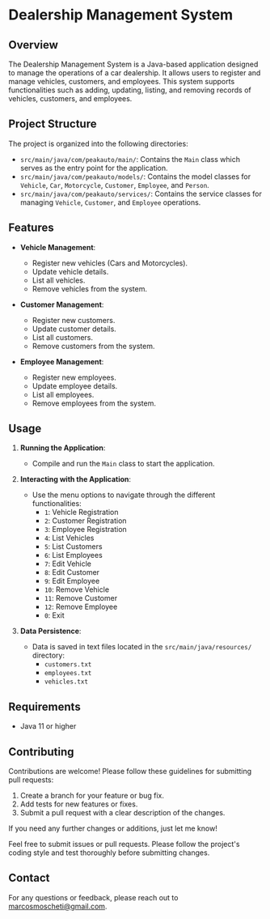 # Dealership Management System

## Overview

The Dealership Management System is a Java-based application designed to manage the operations of a car dealership. It allows users to register and manage vehicles, customers, and employees. This system supports functionalities such as adding, updating, listing, and removing records of vehicles, customers, and employees.

## Project Structure

The project is organized into the following directories:

- `src/main/java/com/peakauto/main/`: Contains the `Main` class which serves as the entry point for the application.
- `src/main/java/com/peakauto/models/`: Contains the model classes for `Vehicle`, `Car`, `Motorcycle`, `Customer`, `Employee`, and `Person`.
- `src/main/java/com/peakauto/services/`: Contains the service classes for managing `Vehicle`, `Customer`, and `Employee` operations.

## Features

- **Vehicle Management**:

  - Register new vehicles (Cars and Motorcycles).
  - Update vehicle details.
  - List all vehicles.
  - Remove vehicles from the system.

- **Customer Management**:

  - Register new customers.
  - Update customer details.
  - List all customers.
  - Remove customers from the system.

- **Employee Management**:
  - Register new employees.
  - Update employee details.
  - List all employees.
  - Remove employees from the system.

## Usage

1. **Running the Application**:

   - Compile and run the `Main` class to start the application.

2. **Interacting with the Application**:

   - Use the menu options to navigate through the different functionalities:
     - `1`: Vehicle Registration
     - `2`: Customer Registration
     - `3`: Employee Registration
     - `4`: List Vehicles
     - `5`: List Customers
     - `6`: List Employees
     - `7`: Edit Vehicle
     - `8`: Edit Customer
     - `9`: Edit Employee
     - `10`: Remove Vehicle
     - `11`: Remove Customer
     - `12`: Remove Employee
     - `0`: Exit

3. **Data Persistence**:
   - Data is saved in text files located in the `src/main/java/resources/` directory:
     - `customers.txt`
     - `employees.txt`
     - `vehicles.txt`

## Requirements

- Java 11 or higher

## Contributing

Contributions are welcome! Please follow these guidelines for submitting pull requests:

1. Create a branch for your feature or bug fix.
2. Add tests for new features or fixes.
3. Submit a pull request with a clear description of the changes.

If you need any further changes or additions, just let me know!

Feel free to submit issues or pull requests. Please follow the project's coding style and test thoroughly before submitting changes.

## Contact

For any questions or feedback, please reach out to [marcosmoscheti@gmail.com](mailto:marcosmoscheti@gmail.com).

